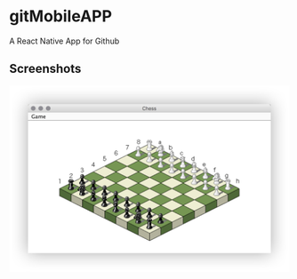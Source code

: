 # gitMobileAPP

A React Native App for Github

## Screenshots

![screenshot](https://raw.githubusercontent.com/rijn/Chess/master/screenshots/s1.jpg)
